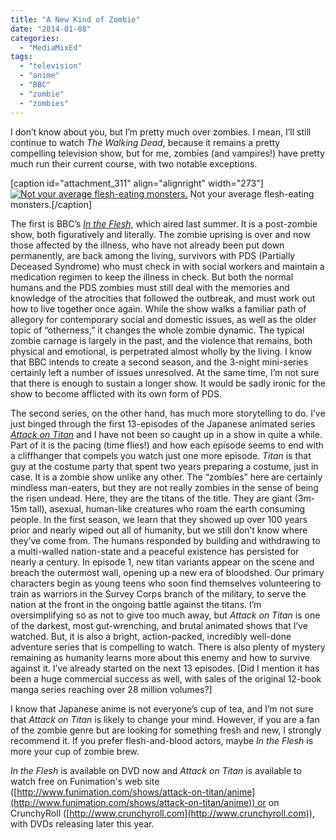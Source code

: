 ```yaml
---
title: "A New Kind of Zombie"
date: "2014-01-08"
categories: 
  - "MediaMixEd"
tags: 
  - "television"
  - "anime"
  - "BBC"
  - "zombie"
  - "zombies"
---
```


I don’t know about you, but I’m pretty much over zombies. I mean, I’ll still continue to watch _The Walking Dead_, because it remains a pretty compelling television show, but for me, zombies (and vampires!) have pretty much run their current course, with two notable exceptions.

\[caption id="attachment\_311" align="alignright" width="273"\][![Not your average flesh-eating monsters.](http://mediamixed.files.wordpress.com/2014/01/fleshtitan.png?w=273)](http://mediamixed.files.wordpress.com/2014/01/fleshtitan.png) Not your average flesh-eating monsters.\[/caption\]

The first is BBC’s [_In the Flesh_](http://www.bbcamerica.com/in-the-flesh/ "BBC Website for In the Flesh series"), which aired last summer. It is a post-zombie show, both figuratively and literally. The zombie uprising is over and now those affected by the illness, who have not already been put down permanently, are back among the living, survivors with PDS (Partially Deceased Syndrome) who must check in with social workers and maintain a medication regimen to keep the illness in check. But both the normal humans and the PDS zombies must still deal with the memories and knowledge of the atrocities that followed the outbreak, and must work out how to live together once again. While the show walks a familiar path of allegory for contemporary social and domestic issues, as well as the older topic of “otherness,” it changes the whole zombie dynamic. The typical zombie carnage is largely in the past, and the violence that remains, both physical and emotional, is perpetrated almost wholly by the living. I know that BBC intends to create a second season, and the 3-night mini-series certainly left a number of issues unresolved. At the same time, I’m not sure that there is enough to sustain a longer show. It would be sadly ironic for the show to become afflicted with its own form of PDS.

The second series, on the other hand, has much more storytelling to do. I’ve just binged through the first 13-episodes of the Japanese animated series [_Attack on Titan_](http://www.funimation.com/shows/attack-on-titan/anime "U.S. Distributor Funimation's website for Attack on Titan ") and I have not been so caught up in a show in quite a while. Part of it is the pacing (time flies!) and how each episode seems to end with a cliffhanger that compels you watch just one more episode. _Titan_ is that guy at the costume party that spent two years preparing a costume, just in case. It is a zombie show unlike any other. The “zombies” here are certainly mindless man-eaters, but they are not really zombies in the sense of being the risen undead. Here, they are the titans of the title. They are giant (3m-15m tall), asexual, human-like creatures who roam the earth consuming people. In the first season, we learn that they showed up over 100 years prior and nearly wiped out all of humanity, but we still don’t know where they’ve come from. The humans responded by building and withdrawing to a multi-walled nation-state and a peaceful existence has persisted for nearly a century. In episode 1, new titan variants appear on the scene and breach the outermost wall, opening up a new era of bloodshed. Our primary characters begin as young teens who soon find themselves volunteering to train as warriors in the Survey Corps branch of the military, to serve the nation at the front in the ongoing battle against the titans. I’m oversimplifying so as not to give too much away, but _Attack on Titan_ is one of the darkest, most gut-wrenching, and brutal animated shows that I’ve watched. But, it is also a bright, action-packed, incredibly well-done adventure series that is compelling to watch. There is also plenty of mystery remaining as humanity learns more about this enemy and how to survive against it. I’ve already started on the next 13 episodes. \[Did I mention it has been a huge commercial success as well, with sales of the original 12-book manga series reaching over 28 million volumes?\]

I know that Japanese anime is not everyone’s cup of tea, and I’m not sure that _Attack on Titan_ is likely to change your mind. However, if you are a fan of the zombie genre but are looking for something fresh and new, I strongly recommend it. If you prefer flesh-and-blood actors, maybe _In the Flesh_ is more your cup of zombie brew.

_In the Flesh_ is available on DVD now and _Attack on Titan_ is available to watch free on Funimation's web site ([http://www.funimation.com/shows/attack-on-titan/anime](http://www.funimation.com/shows/attack-on-titan/anime)) or on CrunchyRoll ([http://www.crunchyroll.com](http://www.crunchyroll.com)), with DVDs releasing later this year.
